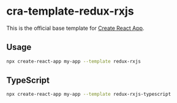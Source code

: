 # cra-template-redux-rxjs

This is the official base template for [Create React App](https://github.com/nirajkashyap/create-react-app).

## Usage

```sh
npx create-react-app my-app --template redux-rxjs
```

## TypeScript

```sh
npx create-react-app my-app --template redux-rxjs-typescript
```
